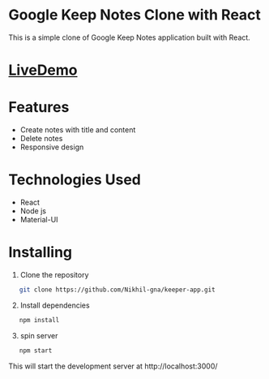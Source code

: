 
# Google Keep Notes Clone with React
  This is a simple clone of Google Keep Notes application built with React.
# [LiveDemo](https://rryztk.csb.app/)
# Features
* Create notes with title and content
* Delete notes
* Responsive design

# Technologies Used
* React
* Node js
* Material-UI

# Installing
1. Clone the repository
```bash
   git clone https://github.com/Nikhil-gna/keeper-app.git
```
2. Install dependencies
```bash
   npm install
```
3. spin server
```bash
   npm start
```
 This will start the development server at http://localhost:3000/
